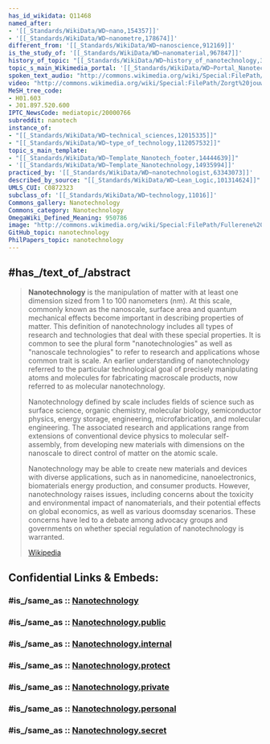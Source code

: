 ```yaml
---
has_id_wikidata: Q11468
named_after:
- '[[_Standards/WikiData/WD~nano,154357]]'
- '[[_Standards/WikiData/WD~nanometre,178674]]'
different_from: '[[_Standards/WikiData/WD~nanoscience,912169]]'
is_the_study_of: '[[_Standards/WikiData/WD~nanomaterial,967847]]'
history_of_topic: "[[_Standards/WikiData/WD~history_of_nanotechnology,3974161]]"
topic_s_main_Wikimedia_portal: '[[_Standards/WikiData/WD~Portal_Nanotechnology,4920752]]'
spoken_text_audio: "http://commons.wikimedia.org/wiki/Special:FilePath/Nl-Nanotechnologie-article.ogg"
video: "http://commons.wikimedia.org/wiki/Special:FilePath/Zorgt%20jouw%20tandpasta%20voor%20het%20volgende%20milieuprobleem-%20-%20GEMAK.webm"
MeSH_tree_code:
- H01.603
- J01.897.520.600
IPTC_NewsCode: mediatopic/20000766
subreddit: nanotech
instance_of:
- "[[_Standards/WikiData/WD~technical_sciences,12015335]]"
- "[[_Standards/WikiData/WD~type_of_technology,112057532]]"
topic_s_main_template:
- "[[_Standards/WikiData/WD~Template_Nanotech_footer,14444639]]"
- '[[_Standards/WikiData/WD~Template_Nanotechnology,14935994]]'
practiced_by: '[[_Standards/WikiData/WD~nanotechnologist,63343073]]'
described_by_source: "[[_Standards/WikiData/WD~Lean_Logic,101314624]]"
UMLS_CUI: C0872323
subclass_of: '[[_Standards/WikiData/WD~technology,11016]]'
Commons_gallery: Nanotechnology
Commons_category: Nanotechnology
OmegaWiki_Defined_Meaning: 950786
image: "http://commons.wikimedia.org/wiki/Special:FilePath/Fullerene%20Nanogears%20-%20GPN-2000-001535.jpg"
GitHub_topic: nanotechnology
PhilPapers_topic: nanotechnology
---
```


## #has_/text_of_/abstract 

> **Nanotechnology** is the manipulation of matter with at least one dimension sized from 1 to 100 nanometers (nm). At this scale, commonly known as the nanoscale, surface area and quantum mechanical effects become important in describing properties of matter. This definition of nanotechnology includes all types of research and technologies that deal with these special properties. It is common to see the plural form "nanotechnologies" as well as "nanoscale technologies" to refer to research and applications whose common trait is scale. An earlier understanding of nanotechnology referred to the particular technological goal of precisely manipulating atoms and molecules for fabricating macroscale products, now referred to as molecular nanotechnology.
>
> Nanotechnology defined by scale includes fields of science such as surface science, organic chemistry, molecular biology, semiconductor physics, energy storage, engineering, microfabrication, and molecular engineering. The associated research and applications range from extensions of conventional device physics to molecular self-assembly, from developing new materials with dimensions on the nanoscale to direct control of matter on the atomic scale.
>
> Nanotechnology may be able to create new materials and devices with diverse applications, such as in nanomedicine, nanoelectronics, biomaterials energy production, and consumer products. However, nanotechnology raises issues, including concerns about the toxicity and environmental impact of nanomaterials, and their potential effects on global economics, as well as various doomsday scenarios. These concerns have led to a debate among advocacy groups and governments on whether special regulation of nanotechnology is warranted.
>
> [Wikipedia](https://en.wikipedia.org/wiki/Nanotechnology) 


## Confidential Links & Embeds: 

### #is_/same_as :: [Nanotechnology](/_Standards/Technology/Nanotechnology.md) 

### #is_/same_as :: [Nanotechnology.public](/_public/Technology/Nanotechnology.public.md) 

### #is_/same_as :: [Nanotechnology.internal](/_internal/Technology/Nanotechnology.internal.md) 

### #is_/same_as :: [Nanotechnology.protect](/_protect/Technology/Nanotechnology.protect.md) 

### #is_/same_as :: [Nanotechnology.private](/_private/Technology/Nanotechnology.private.md) 

### #is_/same_as :: [Nanotechnology.personal](/_personal/Technology/Nanotechnology.personal.md) 

### #is_/same_as :: [Nanotechnology.secret](/_secret/Technology/Nanotechnology.secret.md)


